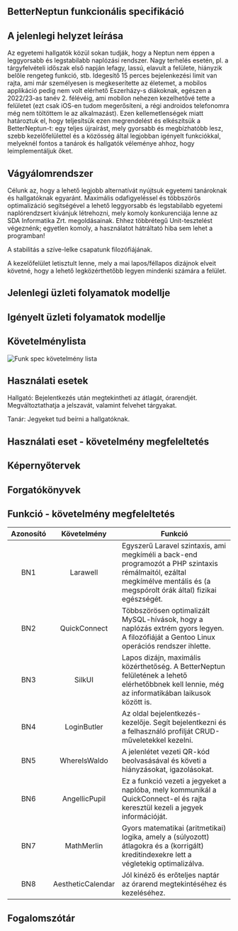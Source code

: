 ## BetterNeptun funkcionális specifikáció

## A jelenlegi helyzet leírása

Az egyetemi hallgatók közül sokan tudják, hogy a Neptun nem éppen a leggyorsabb és legstabilabb naplózási rendszer.
Nagy terhelés esetén, pl. a tárgyfelvételi időszak első napján lefagy, lassú, elavult a felülete, hiányzik belőle rengeteg funkció, stb.
Idegesítő 15 perces bejelenkezési limit van rajta, ami már személyesen is megkeserítette az életemet, a mobilos applikáció pedig nem
volt elérhető Eszerházy-s diákoknak, egészen a 2022/23-as tanév 2. félévéig, ami mobilon nehezen kezelhetővé tette a felületet
(ezt csak iOS-en tudom megerősíteni, a régi androidos telefonomra még nem töltöttem le az alkalmazást).
Ezen kellemetlenségek miatt határoztuk el, hogy teljesítsük ezen megrendelést és elkészítsük a BetterNeptun-t: egy teljes újraírást,
mely gyorsabb és megbízhatóbb lesz, szebb kezelőfelülettel és a közösség által legjobban igényelt funkciókkal, melyeknél fontos a tanárok és
hallgatók véleménye ahhoz, hogy leimplementáljuk őket.

## Vágyálomrendszer

Célunk az, hogy a lehető legjobb alternatívát nyújtsuk egyetemi tanároknak és hallgatóknak egyaránt. Maximális odafigyeléssel és többszörös
optimalizáció segítségével a lehető leggyorsabb és legstabilabb egyetemi naplórendzsert kívánjuk létrehozni, mely komoly konkurenciája lenne
az SDA Informatika Zrt. megoldásainak. Ehhez többrétegű Unit-tesztelést végeznénk; egyetlen komoly, a használatot hátráltató hiba sem lehet
a programban!

A stabilitás a szíve-lelke csapatunk filozófiájának.

A kezelőfelület letisztult lenne, mely a mai lapos/féllapos dizájnok elveit követné, hogy a lehető legközérthetőbb legyen mindenki számára a felület.

## Jelenlegi üzleti folyamatok modellje

## Igényelt üzleti folyamatok modellje

## Követelménylista

![Funk  spec  követelmény lista](https://user-images.githubusercontent.com/78543866/224562808-9b42b662-58fa-489b-b0cb-907d17db120c.PNG)

## Használati esetek

Hallgató: Bejelentkezés után megtekintheti az átlagát, órarendjét. Megváltoztathatja a jelszavát, valamint felvehet tárgyakat.

Tanár: Jegyeket tud beírni a hallgatóknak.

## Használati eset - követelmény megfeleltetés

## Képernyőtervek

## Forgatókönyvek

## Funkció - követelmény megfeleltetés

|	Azonosító	|	Követelmény    |                                                                                   Funkció                                                                                |
|:-------------:|:----------------:|--------------------------------------------------------------------------------------------------------------------------------------------------------------------------|
|      BN1      |     Larawell     |Egyszerű Laravel szintaxis, ami megkíméli a back-end programozót a PHP szintaxis rémálmaitól, ezáltal megkímélve mentális és (a megspórolt órák által) fizikai egészségét.|
|      BN2      |   QuickConnect   |Többszörösen optimalizált MySQL-hívások, hogy a naplózás extrém gyors legyen. A filozófiáját a Gentoo Linux operációs rendszer ihlette.                                   |
|      BN3      |      SilkUI      |Lapos dizájn, maximális közérthetőség. A BetterNeptun felületének a lehető elérhetőbbnek kell lennie, még az informatikában laikusok között is.                           |
|      BN4      |    LoginButler   |Az oldal bejelentkezés-kezelője. Segít bejelentkezni és a felhasználó profilját CRUD-műveletekkel kezelni.                                                                |
|      BN5      |   WhereIsWaldo   |A jelenlétet vezeti QR-kód beolvasásával és követi a hiányzásokat, igazolásokat.                                                                                          |
|      BN6      |   AngellicPupil  |Ez a funkció vezeti a jegyeket a naplóba, mely kommunikál a QuickConnect-el és rajta keresztül kezeli a jegyek információját.                                             |
|      BN7      |    MathMerlin    |Gyors matematikai (aritmetikai) logika, amely a (súlyozott) átlagokra és a (korrigált) kreditindexekre lett a végletekig optimalizálva.                                   |
|      BN8      | AestheticCalendar|Jól kinéző és erőteljes naptár az órarend megtekintéséhez és kezeléséhez.                                                                                                 |

## Fogalomszótár
